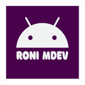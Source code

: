 <div id="header" align="center">
  <img src="https://github.com/romanizovtsev/romanizovtsev/blob/main/icon.png" width="200"/>
</div>
